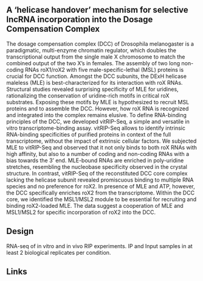 ## A ‘helicase handover’ mechanism for selective lncRNA incorporation into the Dosage Compensation Complex

The dosage compensation complex (DCC) of Drosophila melanogaster is a paradigmatic, multi-enzyme chromatin regulator, which doubles the transcriptional output from the single male X chromosome to match the combined output of the two X’s in females. The assembly of two long non-coding RNAs roX1/roX2 with five male-specific-lethal (MSL) proteins is crucial for DCC function. Amongst the DCC subunits, the DExH helicase maleless (MLE) is best-characterized for its interaction with roX RNAs. Structural studies revealed surprising specificity of MLE for uridines, rationalizing the conservation of uridine-rich motifs in critical roX substrates. Exposing these motifs by MLE is hypothesized to recruit MSL proteins and to assemble the DCC. However, how roX RNA is recognized and integrated into the complex remains elusive. To define RNA-binding principles of the DCC, we developed vitRIP-Seq, a simple and versatile in vitro transcriptome-binding assay. vitRIP-Seq allows to identify intrinsic RNA-binding specificities of purified proteins in context of the full transcriptome, without the impact of extrinsic cellular factors. We subjected MLE to vitRIP-Seq and observed that it not only binds to both roX RNAs with high affinity, but also to a number of coding and non-coding RNAs with a bias towards the 3’ end. MLE-bound RNAs are enriched in poly-uridine stretches, resembling the nucleobase specificity observed in the crystal structure. In contrast, vitRIP-Seq of the reconstituted DCC core complex lacking the helicase subunit revealed promiscuous binding to multiple RNA species and no preference for roX2. In presence of MLE and ATP, however, the DCC specifically enriches roX2 from the transcriptome. Within the DCC core, we identified the MSL1/MSL2 module to be essential for recruiting and binding roX2-loaded MLE. The data suggest a cooperation of MLE and MSL1/MSL2 for specific incorporation of roX2 into the DCC. 

## Design
RNA-seq of in vitro and in vivo RIP experiments. IP and Input samples in at least 2 biological replicates per condition.

## Links

